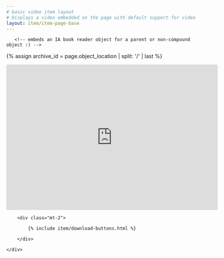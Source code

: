 ```yaml
---
# basic video item layout
# Displays a video embedded on the page with default support for video files (using <video> element with object_location as src, MP4 is most compatible format), YouTube (from full link in object_location), or Vimeo videos (from full link in object_location).
layout: item/item-page-base
---
```


<div class="card mb-4 text-center">
    <div class="card-body">
    
       <!-- embeds an IA book reader object for a parent or non-compound object :) -->
{% assign archive_id = page.object_location | split: '/' | last %}
<div class="ratio ration-4x3">
    <iframe src="https://archive.org/embed/{{ archive_id }}" width="560" height="384" frameborder="0" webkitallowfullscreen="true" mozallowfullscreen="true" allowfullscreen></iframe>
</div>

        <div class="mt-2">
            
            {% include item/download-buttons.html %}
           
        </div>
        
    </div>
</div>
